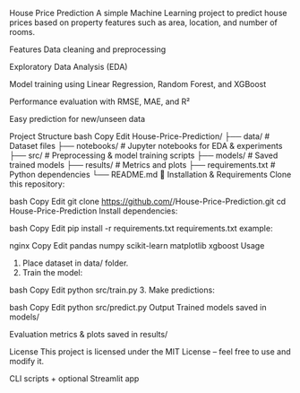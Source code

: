  House Price Prediction
A simple Machine Learning project to predict house prices based on property features such as area, location, and number of rooms.

 Features
Data cleaning and preprocessing

Exploratory Data Analysis (EDA)

Model training using Linear Regression, Random Forest, and XGBoost

Performance evaluation with RMSE, MAE, and R²

Easy prediction for new/unseen data

 Project Structure
bash
Copy
Edit
House-Price-Prediction/
├── data/              # Dataset files
├── notebooks/         # Jupyter notebooks for EDA & experiments
├── src/               # Preprocessing & model training scripts
├── models/            # Saved trained models
├── results/           # Metrics and plots
├── requirements.txt   # Python dependencies
└── README.md
🔧 Installation & Requirements
Clone this repository:

bash
Copy
Edit
git clone https://github.com/<your-username>/House-Price-Prediction.git
cd House-Price-Prediction
Install dependencies:

bash
Copy
Edit
pip install -r requirements.txt
requirements.txt example:

nginx
Copy
Edit
pandas
numpy
scikit-learn
matplotlib
xgboost
Usage
1. Place dataset in data/ folder.
2. Train the model:

bash
Copy
Edit
python src/train.py
3. Make predictions:

bash
Copy
Edit
python src/predict.py
 Output
Trained models saved in models/

Evaluation metrics & plots saved in results/

 License
This project is licensed under the MIT License – feel free to use and modify it.


CLI scripts + optional Streamlit app

